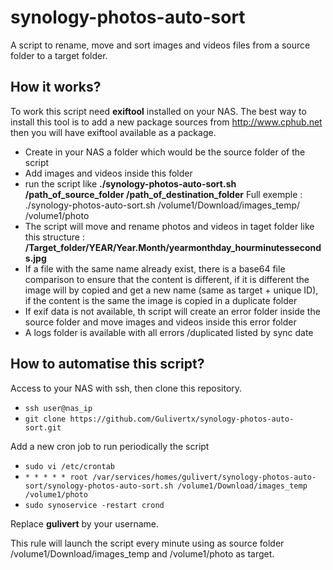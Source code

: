 # synology-photos-auto-sort
A script to rename, move and sort images and videos files from a source folder to a target folder.

## How it works?
To work this script need **exiftool** installed on your NAS. The best way to install this tool is to add a new package sources from http://www.cphub.net then you will have exiftool available as a package.

* Create in your NAS a folder which would be the source folder of the script
* Add images and videos inside this folder
* run the script like **./synology-photos-auto-sort.sh /path_of_source_folder /path_of_destination_folder**
  Full exemple : ./synology-photos-auto-sort.sh /volume1/Download/images_temp/ /volume1/photo
* The script will move and rename photos and videos in taget folder like this structure :
  **/Target_folder/YEAR/Year.Month/yearmonthday_hourminutesseconds.jpg**
* If a file with the same name already exist, there is a base64 file comparison to ensure that the content is different, if it is different the image will by copied and get a new name (same as target + unique ID), if the content is the same the image is copied in a duplicate folder
* If exif data is not available, th script will create an error folder inside the source folder and move images and videos inside this error folder
* A logs folder is available with all errors /duplicated listed by sync date

## How to automatise this script?
Access to your NAS with ssh, then clone this repository.

* `ssh user@nas_ip`
* `git clone https://github.com/Gulivertx/synology-photos-auto-sort.git`

Add a new cron job to run periodically the script
* `sudo vi /etc/crontab`
* `* * * * * root /var/services/homes/gulivert/synology-photos-auto-sort/synology-photos-auto-sort.sh /volume1/Download/images_temp /volume1/photo`
* `sudo synoservice -restart crond`

Replace **gulivert** by your username.

This rule will launch the script every minute using as source folder /volume1/Download/images_temp and /volume1/photo as target.
